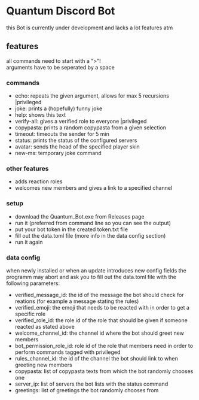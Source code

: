 # Quantum Discord Bot

this Bot is currently under development and lacks a lot features atm

## features

all commands need to start with a ">"!  
arguments have to be seperated by a space

### commands

- echo: repeats the given argument, allows for max 5 recursions |privileged
- joke: prints a (hopefully) funny joke
- help: shows this text
- verify-all: gives a verified role to everyone |privileged
- copypasta: prints a random copypasta from a given selection
- timeout: timeouts the sender for 5 min
- status: prints the status of the configured servers
- avatar: sends the head of the specified player skin
- new-ms: temporary joke command

### other features

- adds reaction roles
- welcomes new members and gives a link to a specified channel

### setup

- download the Quantum_Bot.exe from Releases page
- run it (preferred from command line so you can see the output)
- put your bot token in the created token.txt file
- fill out the data.toml file (more info in the data config section)
- run it again

### data config

when newly installed or when an update introduces new config fields the programm may abort and ask you to fill out the data.toml file with the following parameters:

- verified_message_id: the id of the message the bot should check for reations (for example a message stating the rules)
- verified_emoji: the emoji that needs to be reacted with in order to get a specific role
- verified_role_id: the role id of the role that should be given if someone reacted as stated above
- welcome_channel_id: the channel id where the bot should greet new members
- bot_permission_role_id: role id of the role that members need in order to perform commands tagged with privileged
- rules_channel_id: the id of the channel the bot should link to when greeting new members
- copypasta: list of copypasta texts from which the bot randomly chooses one
- server_ip: list of servers the bot lists with the status command
- greetings: list of greetings the bot randomly chooses from
